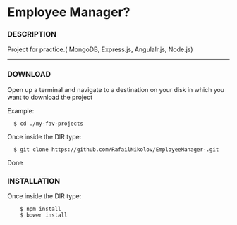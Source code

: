 # Employee Manager?

###  DESCRIPTION

Project for practice.( MongoDB, Express.js, Angulalr.js, Node.js)

***

###  DOWNLOAD

 Open up a terminal and navigate to a destination on your disk in which you want to download the project

Example:

```
  $ cd ./my-fav-projects

```

 Once inside the DIR type:

```
  $ git clone https://github.com/RafailNikolov/EmployeeManager-.git

```

 Done

###  INSTALLATION

Once inside the DIR type:

```
    $ npm install
    $ bower install
```
